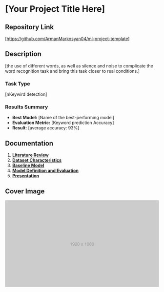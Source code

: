 # [Your Project Title Here]

## Repository Link

[https://github.com/ArmanMarkosyan04/ml-project-template]

## Description

[the use of different words, as well as silence and noise to complicate the word recognition task and bring this task closer to real conditions.]

### Task Type

[nKeywird detection]

### Results Summary

- **Best Model:** [Name of the best-performing model]
- **Evaluation Metric:** [Keyword prediction Accuracy]
- **Result:** [average accuracy: 93%]

## Documentation

1. **[Literature Review](0_LiteratureReview/README.md)**
2. **[Dataset Characteristics](1_DatasetCharacteristics/exploratory_data_analysis.ipynb)**
3. **[Baseline Model](2_BaselineModel/baseline_model.ipynb)**
4. **[Model Definition and Evaluation](3_Model/model_definition_evaluation)**
5. **[Presentation](4_Presentation/README.md)**

## Cover Image

![Project Cover Image](CoverImage/cover_image.png)
